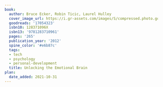 ```yaml
---
book:
  author: Bruce Ecker, Robin Ticic, Laurel Hulley
  cover_image_url: https://i.gr-assets.com/images/S/compressed.photo.goodreads.com/books/1357701652l/17054323.jpg
  goodreads: '17054323'
  isbn10: 128371096X
  isbn13: '9781283710961'
  pages: '265'
  publication_year: '2012'
  spine_color: '#e6b87c'
  tags:
  - tech
  - psychology
  - personal-development
  title: Unlocking the Emotional Brain
plan:
  date_added: 2021-10-31
---
```

